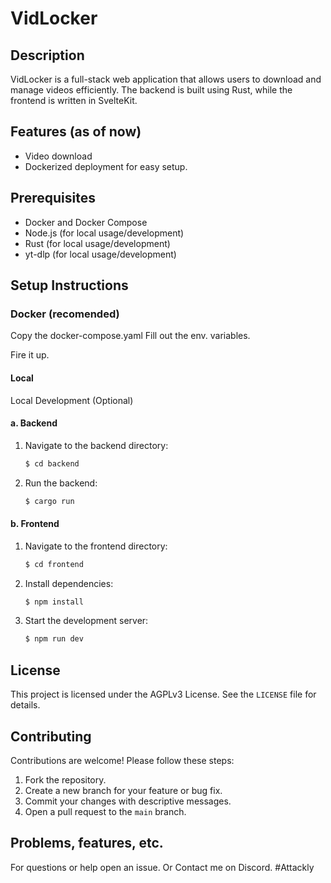 # VidLocker

## Description
VidLocker is a full-stack web application that allows users to download and manage videos efficiently.
The backend is built using Rust, while the frontend is written in SvelteKit.

## Features (as of now)
- Video download
- Dockerized deployment for easy setup.

## Prerequisites
- Docker and Docker Compose
- Node.js (for local usage/development)
- Rust (for local usage/development)
- yt-dlp (for local usage/development)

## Setup Instructions
### Docker (recomended)
Copy the docker-compose.yaml
Fill out the env. variables.

Fire it up.
#### Local
Local Development (Optional)

#### a. Backend
1. Navigate to the backend directory:
   ```bash
   $ cd backend
   ```
2. Run the backend:
   ```bash
   $ cargo run
   ```

#### b. Frontend
1. Navigate to the frontend directory:
   ```bash
   $ cd frontend
   ```
2. Install dependencies:
   ```bash
   $ npm install
   ```
3. Start the development server:
   ```bash
   $ npm run dev
   ```

## License
This project is licensed under the AGPLv3 License. See the `LICENSE` file for details.

## Contributing
Contributions are welcome! Please follow these steps:
1. Fork the repository.
2. Create a new branch for your feature or bug fix.
3. Commit your changes with descriptive messages.
4. Open a pull request to the `main` branch.

## Problems, features, etc.
For questions or help open an issue.
Or Contact me on Discord. #Attackly
